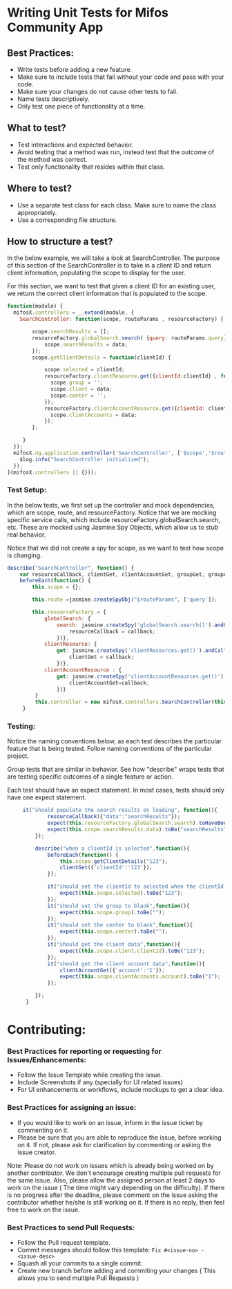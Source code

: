 # Writing Unit Tests for Mifos Community App

## Best Practices:
 - Write tests before adding a new feature.
 - Make sure to include tests that fail without your code and pass with your code.
 - Make sure your changes do not cause other tests to fail.
 - Name tests descriptively.
 - Only test one piece of functionality at a time.

## What to test?
 - Test interactions and expected behavior.
 - Avoid testing that a method was run, instead test that the outcome of the method was correct.
 - Test only functionality that resides within that class.

## Where to test?
 - Use a separate test class for each class. Make sure to name the class appropriately.
 - Use a corresponding file structure.

## How to structure a test?

In the below example, we will take a look at SearchController. The purpose of this section of the SearchController is to take in a client ID and return client information, populating the scope to display for the user.

For this section, we want to test that given a client ID for an existing user, we return the correct client information that is populated to the scope.

```javascript
function(module) {
  mifosX.controllers = _.extend(module, {
    SearchController: function(scope, routeParams , resourceFactory) {

        scope.searchResults = [];
        resourceFactory.globalSearch.search( {query: routeParams.query} , function(data){
            scope.searchResults = data;
        });
        scope.getClientDetails = function(clientId) {

            scope.selected = clientId;
            resourceFactory.clientResource.get({clientId:clientId} , function(data) {
              scope.group = '';
              scope.client = data;
              scope.center = '';
            });
            resourceFactory.clientAccountResource.get({clientId: clientId} , function(data) {
              scope.clientAccounts = data;
            });
        };

     }
  });
  mifosX.ng.application.controller('SearchController', ['$scope','$routeParams','ResourceFactory', mifosX.controllers.SearchController]).run(function($log) {
    $log.info("SearchController initialized");
  });
}(mifosX.controllers || {}));
```

### Test Setup:

In the below tests, we first set up the controller and mock dependencies, which are scope, route, and resourceFactory. Notice that we are mocking specific service calls, which include resourceFactory.globalSearch.search, etc. These are mocked using Jasmine Spy Objects, which allow us to stub real behavior.

Notice that we did not create a spy for scope, as we want to test how scope is changing.

```javascript
describe("SearchController", function() {
    var resourceCallback, clientGet, clientAccountGet, groupGet, groupAccountGet,centerGet, centerAccountGet;
    beforeEach(function() {
        this.scope = {};

        this.route =jasmine.createSpyObj("$routeParams", ['query']);

        this.resourceFactory = {
            globalSearch: {
                search: jasmine.createSpy('globalSearch.search()').andCallFake(function(query,callback) {
                    resourceCallback = callback;
                })},
            clientResource: {
                get: jasmine.createSpy('clientResources.get()').andCallFake(function(params,callback)  {
                    clientGet = callback;
                })},
            clientAccountResource : {
                get: jasmine.createSpy('clientAccountResources.get()').andCallFake(function(params,callback){
                    clientAccountGet=callback;
                })}
         }
         this.controller = new mifosX.controllers.SearchController(this.scope, this.route, this.resourceFactory);
     }
```

### Testing:

Notice the naming conventions below, as each test describes the particular feature that is being tested. Follow naming conventions of the particular project.

Group tests that are similar in behavior. See how "describe" wraps tests that are testing specific outcomes of a single feature or action.

Each test should have an expect statement. In most cases, tests should only have one expect statement.


```javascript
     it("should populate the search results on loading", function(){
             resourceCallback({"data":"searchResults"});
             expect(this.resourceFactory.globalSearch.search).toHaveBeenCalled();
             expect(this.scope.searchResults.data).toBe("searchResults");
         });

         describe("when a clientId is selected",function(){
             beforeEach(function() {
                 this.scope.getClientDetails("123");
                 clientGet({'clientId':'123'});
             });

             it("should set the clientId to selected when the clientId is selected",function(){
                 expect(this.scope.selected).toBe("123");
             });
             it("should set the group to blank",function(){
                 expect(this.scope.group).toBe("");
             });
             it("should set the center to blank",function(){
                 expect(this.scope.center).toBe("");
             });
             it("should get the client data",function(){
                 expect(this.scope.client.clientId).toBe("123");
             });
             it("should get the client account data",function(){
                 clientAccountGet({'account':'1'});
                 expect(this.scope.clientAccounts.account).toBe("1");
             });

         });
      }
```

# Contributing:

### Best Practices for reporting or requesting for Issues/Enhancements:
  - Follow the Issue Template while creating the issue.
  - Include Screenshots if any (specially for UI related issues)
  - For UI enhancements or workflows, include mockups to get a clear idea.

### Best Practices for assigning an issue:
- If you would like to work on an issue, inform in the issue ticket by commenting on it.
- Please be sure that you are able to reproduce the issue, before working on it. If not, please ask for                 clarification by commenting or asking the issue creator.

Note: Please do not work on issues which is already being worked on by another contributor. We don't encourage creating multiple pull requests for the same issue. Also, please allow the assigned person at least 2 days to work on the issue ( The time might vary depending on the difficulty). If there is no progress after the deadline, please comment on the issue asking the contributor whether he/she is still working on it. If there is no reply, then feel free to work on the issue.


### Best Practices to send Pull Requests:
  - Follow the Pull request template.
  - Commit messages should follow this template: `Fix #<issue-no> - <issue-desc>`
  - Squash all your commits to a single commit.
  - Create new branch before adding and commiting your changes ( This allows you to send multiple Pull Requests ) 
  
